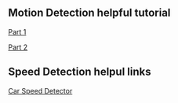 ## Motion Detection helpful tutorial
[Part 1](https://www.pyimagesearch.com/2015/05/25/basic-motion-detection-and-tracking-with-python-and-opencv/)

[Part 2](https://www.pyimagesearch.com/2015/06/01/home-surveillance-and-motion-detection-with-the-raspberry-pi-python-and-opencv/)

## Speed Detection helpul links
[Car Speed Detector](https://gregtinkers.wordpress.com/2016/03/25/car-speed-detector/)
